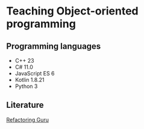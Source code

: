 # Teaching Object-oriented programming

## Programming languages
- C++ 23
- C# 11.0
- JavaScript ES 6
- Kotlin 1.8.21
- Python 3

## Literature

[Refactoring Guru](https://refactoring.guru/)
